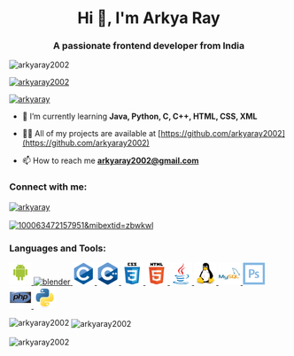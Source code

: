 
<h1 align="center">Hi 👋, I'm Arkya Ray</h1>

<h3 align="center">A passionate frontend developer from India</h3>

<p align="left"> <img src="https://komarev.com/ghpvc/?username=arkyaray2002&label=Profile%20views&color=0e75b6&style=flat" alt="arkyaray2002" /> </p>

<p align="left"> <a href="https://github.com/ryo-ma/github-profile-trophy"><img src="https://github-profile-trophy.vercel.app/?username=arkyaray2002" alt="arkyaray2002" /></a> </p>

<p align="left"> <a href="https://twitter.com/arkyaray" target="blank"><img src="https://img.shields.io/twitter/follow/arkyaray?logo=twitter&style=for-the-badge" alt="arkyaray" /></a> </p>

- 🌱 I’m currently learning **Java, Python, C, C++, HTML, CSS, XML**

- 👨‍💻 All of my projects are available at [https://github.com/arkyaray2002](https://github.com/arkyaray2002)

- 📫 How to reach me **arkyaray2002@gmail.com**

<h3 align="left">Connect with me:</h3>

<p align="left">

<a href="https://twitter.com/arkyaray" target="blank"><img align="center" src="https://raw.githubusercontent.com/rahuldkjain/github-profile-readme-generator/master/src/images/icons/Social/twitter.svg" alt="arkyaray" height="30" width="40" /></a>

<a href="https://fb.com/100063472157951&mibextid=zbwkwl" target="blank"><img align="center" src="https://raw.githubusercontent.com/rahuldkjain/github-profile-readme-generator/master/src/images/icons/Social/facebook.svg" alt="100063472157951&mibextid=zbwkwl" height="30" width="40" /></a>

</p>

<h3 align="left">Languages and Tools:</h3>

<p align="left"> <a href="https://developer.android.com" target="_blank" rel="noreferrer"> <img src="https://raw.githubusercontent.com/devicons/devicon/master/icons/android/android-original-wordmark.svg" alt="android" width="40" height="40"/> </a> <a href="https://www.blender.org/" target="_blank" rel="noreferrer"> <img src="https://download.blender.org/branding/community/blender_community_badge_white.svg" alt="blender" width="40" height="40"/> </a> <a href="https://www.cprogramming.com/" target="_blank" rel="noreferrer"> <img src="https://raw.githubusercontent.com/devicons/devicon/master/icons/c/c-original.svg" alt="c" width="40" height="40"/> </a> <a href="https://www.w3schools.com/cpp/" target="_blank" rel="noreferrer"> <img src="https://raw.githubusercontent.com/devicons/devicon/master/icons/cplusplus/cplusplus-original.svg" alt="cplusplus" width="40" height="40"/> </a> <a href="https://www.w3schools.com/css/" target="_blank" rel="noreferrer"> <img src="https://raw.githubusercontent.com/devicons/devicon/master/icons/css3/css3-original-wordmark.svg" alt="css3" width="40" height="40"/> </a> <a href="https://www.w3.org/html/" target="_blank" rel="noreferrer"> <img src="https://raw.githubusercontent.com/devicons/devicon/master/icons/html5/html5-original-wordmark.svg" alt="html5" width="40" height="40"/> </a> <a href="https://www.java.com" target="_blank" rel="noreferrer"> <img src="https://raw.githubusercontent.com/devicons/devicon/master/icons/java/java-original.svg" alt="java" width="40" height="40"/> </a> <a href="https://www.linux.org/" target="_blank" rel="noreferrer"> <img src="https://raw.githubusercontent.com/devicons/devicon/master/icons/linux/linux-original.svg" alt="linux" width="40" height="40"/> </a> <a href="https://www.mysql.com/" target="_blank" rel="noreferrer"> <img src="https://raw.githubusercontent.com/devicons/devicon/master/icons/mysql/mysql-original-wordmark.svg" alt="mysql" width="40" height="40"/> </a> <a href="https://www.photoshop.com/en" target="_blank" rel="noreferrer"> <img src="https://raw.githubusercontent.com/devicons/devicon/master/icons/photoshop/photoshop-line.svg" alt="photoshop" width="40" height="40"/> </a> <a href="https://www.php.net" target="_blank" rel="noreferrer"> <img src="https://raw.githubusercontent.com/devicons/devicon/master/icons/php/php-original.svg" alt="php" width="40" height="40"/> </a> <a href="https://www.python.org" target="_blank" rel="noreferrer"> <img src="https://raw.githubusercontent.com/devicons/devicon/master/icons/python/python-original.svg" alt="python" width="40" height="40"/> </a> </p>

<p><img align="left" src="https://github-readme-stats.vercel.app/api/top-langs?username=arkyaray2002&show_icons=true&locale=en&layout=compact" alt="arkyaray2002" /></p>

<p>&nbsp;<img align="center" src="https://github-readme-stats.vercel.app/api?username=arkyaray2002&show_icons=true&locale=en" alt="arkyaray2002" /></p>

<p><img align="center" src="https://github-readme-streak-stats.herokuapp.com/?user=arkyaray2002&" alt="arkyaray2002" /></p>
